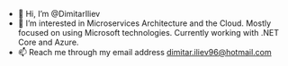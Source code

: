 - 👋 Hi, I’m @DimitarIliev
- 👀 I’m interested in Microservices Architecture and the Cloud. Mostly focused on using Microsoft technologies. Currently working with .NET Core and Azure.
- 📫 Reach me through my email address dimitar.iliev96@hotmail.com

<!---
DimitarIliev/DimitarIliev is a ✨ special ✨ repository because its `README.md` (this file) appears on your GitHub profile.
You can click the Preview link to take a look at your changes.
--->
